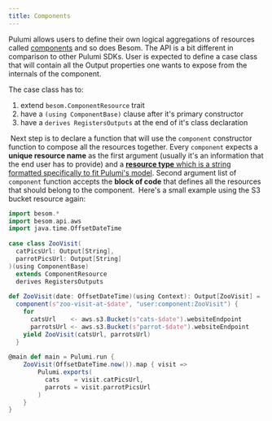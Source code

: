 ```yaml
---
title: Components
---
```


Pulumi allows users to define their own logical aggregations of resources called [components](https://www.pulumi.com/docs/concepts/resources/components/) and so does Besom. 
The API is a bit different in comparison to other Pulumi SDKs. User is expected to define a case class that will contain 
all the Output properties one wants to expose from the internals of the component. 

The case class has to:
1. extend `besom.ComponentResource` trait
2. have a `(using ComponentBase)` clause after it's primary constructor
3. have a `derives RegistersOutputs` at the end of it's class declaration

​
Next step is to declare a function that will use the `component` constructor function to compose all the resources together. 
Every `component` expects a **unique resource name** as the first argument (usually it's an information that the end user has to provide) 
and a [**resource type** which is a string formatted specifically to fit Pulumi's model](https://www.pulumi.com/docs/concepts/resources/names/#types). 
Second argument list of `component` function accepts the **block of code** that defines all the resources that should 
belong to the component.
​
Here's a small example using the S3 bucket resource again:
```scala
import besom.*
import besom.api.aws
import java.time.OffsetDateTime
​
case class ZooVisit(
  catPicsUrl: Output[String], 
  parrotPicsUrl: Output[String]
)(using ComponentBase) 
  extends ComponentResource 
  derives RegistersOutputs
​
def ZooVisit(date: OffsetDateTime)(using Context): Output[ZooVisit] = 
  component(s"zoo-visit-at-$date", "user:component:ZooVisit") { 
    for 
      catsUrl    <- aws.s3.Bucket(s"cats-$date").websiteEndpoint
      parrotsUrl <- aws.s3.Bucket(s"parrot-$date").websiteEndpoint
    yield ZooVisit(catsUrl, parrotsUrl)
  }
​
@main def main = Pulumi.run {
	ZooVisit(OffsetDateTime.now()).map { visit =>
		Pulumi.exports(
		  cats    = visit.catPicsUrl,
		  parrots = visit.parrotPicsUrl
		)
	}
}
```
